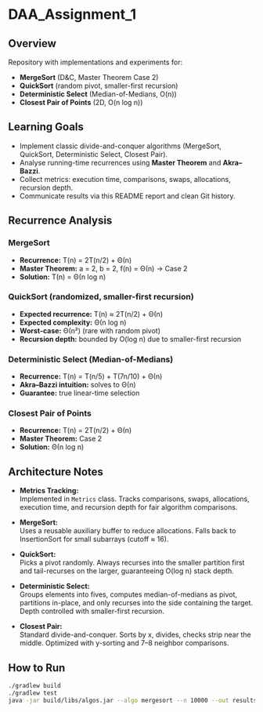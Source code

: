 # DAA_Assignment_1

## Overview
Repository with implementations and experiments for:

- **MergeSort** (D&C, Master Theorem Case 2)
- **QuickSort** (random pivot, smaller-first recursion)
- **Deterministic Select** (Median-of-Medians, O(n))
- **Closest Pair of Points** (2D, O(n log n))

## Learning Goals
- Implement classic divide-and-conquer algorithms (MergeSort, QuickSort, Deterministic Select, Closest Pair).
- Analyse running-time recurrences using **Master Theorem** and **Akra–Bazzi**.
- Collect metrics: execution time, comparisons, swaps, allocations, recursion depth.
- Communicate results via this README report and clean Git history.


## Recurrence Analysis

### MergeSort
- **Recurrence:** T(n) = 2T(n/2) + Θ(n)
- **Master Theorem:** a = 2, b = 2, f(n) = Θ(n) → Case 2
- **Solution:** T(n) = Θ(n log n)

### QuickSort (randomized, smaller-first recursion)
- **Expected recurrence:** T(n) ≈ 2T(n/2) + Θ(n)
- **Expected complexity:** Θ(n log n)
- **Worst-case:** Θ(n²) (rare with random pivot)
- **Recursion depth:** bounded by O(log n) due to smaller-first recursion

### Deterministic Select (Median-of-Medians)
- **Recurrence:** T(n) = T(n/5) + T(7n/10) + Θ(n)
- **Akra–Bazzi intuition:** solves to Θ(n)
- **Guarantee:** true linear-time selection

### Closest Pair of Points
- **Recurrence:** T(n) = 2T(n/2) + Θ(n)
- **Master Theorem:** Case 2
- **Solution:** Θ(n log n)

## Architecture Notes
- **Metrics Tracking:**  
  Implemented in `Metrics` class. Tracks comparisons, swaps, allocations, execution time, and recursion depth for fair algorithm comparisons.

- **MergeSort:**  
  Uses a reusable auxiliary buffer to reduce allocations. Falls back to InsertionSort for small subarrays (cutoff ≈ 16).

- **QuickSort:**  
  Picks a pivot randomly. Always recurses into the smaller partition first and tail-recurses on the larger, guaranteeing O(log n) stack depth.

- **Deterministic Select:**  
  Groups elements into fives, computes median-of-medians as pivot, partitions in-place, and only recurses into the side containing the target. Depth controlled with smaller-first recursion.

- **Closest Pair:**  
  Standard divide-and-conquer. Sorts by x, divides, checks strip near the middle. Optimized with y-sorting and 7–8 neighbor comparisons.

## How to Run
```bash
./gradlew build
./gradlew test
java -jar build/libs/algos.jar --algo mergesort --n 10000 --out results.csv
